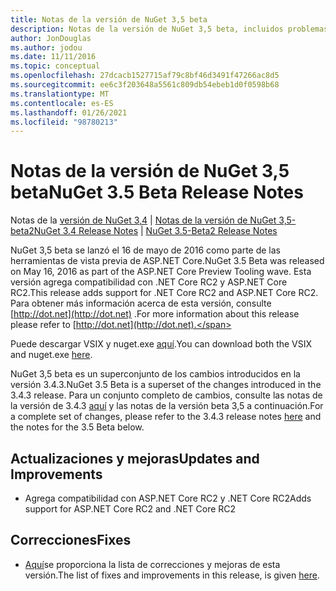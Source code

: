 ```yaml
---
title: Notas de la versión de NuGet 3,5 beta
description: Notas de la versión de NuGet 3,5 beta, incluidos problemas conocidos, correcciones de errores, características agregadas y DCR.
author: JonDouglas
ms.author: jodou
ms.date: 11/11/2016
ms.topic: conceptual
ms.openlocfilehash: 27dcacb1527715af79c8bf46d3491f47266ac8d5
ms.sourcegitcommit: ee6c3f203648a5561c809db54ebeb1d0f0598b68
ms.translationtype: MT
ms.contentlocale: es-ES
ms.lasthandoff: 01/26/2021
ms.locfileid: "98780213"
---
```

# <a name="nuget-35-beta-release-notes"></a><span data-ttu-id="86f7c-103">Notas de la versión de NuGet 3,5 beta</span><span class="sxs-lookup"><span data-stu-id="86f7c-103">NuGet 3.5 Beta Release Notes</span></span>

<span data-ttu-id="86f7c-104">Notas de la [versión de NuGet 3,4](../release-notes/nuget-3.4.md)  |  [Notas de la versión de NuGet 3,5-beta2](../release-notes/nuget-3.5-Beta2.md)</span><span class="sxs-lookup"><span data-stu-id="86f7c-104">[NuGet 3.4 Release Notes](../release-notes/nuget-3.4.md) | [NuGet 3.5-Beta2 Release Notes](../release-notes/nuget-3.5-Beta2.md)</span></span>

<span data-ttu-id="86f7c-105">NuGet 3,5 beta se lanzó el 16 de mayo de 2016 como parte de las herramientas de vista previa de ASP.NET Core.</span><span class="sxs-lookup"><span data-stu-id="86f7c-105">NuGet 3.5 Beta was released on May 16, 2016 as part of the ASP.NET Core Preview Tooling wave.</span></span> <span data-ttu-id="86f7c-106">Esta versión agrega compatibilidad con .NET Core RC2 y ASP.NET Core RC2.</span><span class="sxs-lookup"><span data-stu-id="86f7c-106">This release adds support for .NET Core RC2 and ASP.NET Core RC2.</span></span> <span data-ttu-id="86f7c-107">Para obtener más información acerca de esta versión, consulte [http://dot.net](http://dot.net) .</span><span class="sxs-lookup"><span data-stu-id="86f7c-107">For more information about this release please refer to [http://dot.net](http://dot.net).</span></span>

<span data-ttu-id="86f7c-108">Puede descargar VSIX y nuget.exe [aquí](https://dist.nuget.org/index.html).</span><span class="sxs-lookup"><span data-stu-id="86f7c-108">You can download both the VSIX and nuget.exe [here](https://dist.nuget.org/index.html).</span></span>

<span data-ttu-id="86f7c-109">NuGet 3,5 beta es un superconjunto de los cambios introducidos en la versión 3.4.3.</span><span class="sxs-lookup"><span data-stu-id="86f7c-109">NuGet 3.5 Beta is a superset of the changes introduced in the 3.4.3 release.</span></span> <span data-ttu-id="86f7c-110">Para un conjunto completo de cambios, consulte las notas de la versión de 3.4.3 [aquí](https://github.com/NuGet/Home/issues?q=is%3Aissue+milestone%3A3.4.3+is%3Aclosed) y las notas de la versión beta 3,5 a continuación.</span><span class="sxs-lookup"><span data-stu-id="86f7c-110">For a complete set of changes, please refer to the 3.4.3 release notes [here](https://github.com/NuGet/Home/issues?q=is%3Aissue+milestone%3A3.4.3+is%3Aclosed) and the notes for the 3.5 Beta below.</span></span>

## <a name="updates-and-improvements"></a><span data-ttu-id="86f7c-111">Actualizaciones y mejoras</span><span class="sxs-lookup"><span data-stu-id="86f7c-111">Updates and Improvements</span></span>

* <span data-ttu-id="86f7c-112">Agrega compatibilidad con ASP.NET Core RC2 y .NET Core RC2</span><span class="sxs-lookup"><span data-stu-id="86f7c-112">Adds support for ASP.NET Core RC2 and .NET Core RC2</span></span>

## <a name="fixes"></a><span data-ttu-id="86f7c-113">Correcciones</span><span class="sxs-lookup"><span data-stu-id="86f7c-113">Fixes</span></span>

* <span data-ttu-id="86f7c-114">[Aquí](https://github.com/NuGet/Home/issues?q=is%3Aissue+milestone%3A%223.5+Beta%22+is%3Aclosed)se proporciona la lista de correcciones y mejoras de esta versión.</span><span class="sxs-lookup"><span data-stu-id="86f7c-114">The list of fixes and improvements in this release, is given [here](https://github.com/NuGet/Home/issues?q=is%3Aissue+milestone%3A%223.5+Beta%22+is%3Aclosed).</span></span>